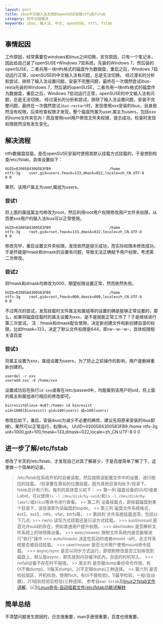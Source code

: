 ```yaml
---
layout: post
title: ibus中文输入法无效到openSUSE挂载ntfs到fstab
category: 软件出错解决
keywords: ibus, 输入法, 中文, openSUSE, ntfs, fstab
---
```


## 事情起因
工作原因，经常需要在windows和linux之间切换，贫穷原因，只有一个笔记本，因此给自己装了openSUSE+Windows 7双系统，先装的Windows 7，然后装的openSUSE，二者共用一块ntfs格式的磁盘作为数据盘，重启之后，Windows 7启动运行正常，openSUSE的中文输入法有问题，总是无法切换。
经过漫长的分析和尝试，排除了输入法设置问题，安装不完整问题，最终在一次偶然尝试ibus-resta先装的Windows 7，然后装的openSUSE，二者共用一块ntfs格式的磁盘作为数据盘，重启之后，Windows 7启动运行正常，openSUSE的中文输入法有问题，总是无法切换。
经过漫长的分析和尝试，排除了输入法设置问题，安装不完整问题，最终在一次偶然尝试`ibus-restart`时，发现使用xxx安装的ibus，自身居然没有权限，后来检查权限才发现，整个磁盘所属为user,属主为users，包括xxx的home文件夹在内！而且使用root用户修改文件夹权限，提示成功，检查时发现权限居然没有发生变化。

## 解决流程
ntfs数据盘挂载，是在openSUSE安装时使用其默认挂载方式挂载的，于是想到检查/etc/fstab，具体设置如下：
```shell
UUID=0200584300583FB9                           /home                ntfs-3g    user,gid=users,fmask=133,dmask=022,locale=zh_CN.UTF-8         0 0
```
果然，该用户属主为user,属组为users。

### 尝试1
将上面的属组属主均修改为root，然后利用root用户权限修改用户文件夹权限，从而使xxx用户的输入法ibus可以正常使用。
```shell
UUID=0200584300583FB9                           /home                ntfs-3g    root,gid=root,fmask=133,dmask=022,locale=zh_CN.UTF-8         0 0
```
修改完毕，重启设置文件夹权限，发现依然是提示成功，而实际权限未修改成功，于是怀疑是fmask和dmask的设置有问题，导致无法正确赋予用户权限，考虑第二次修改。

### 尝试2
将fmask和dmask均修改为000，期望权限设置正常，然而依然失败。
```shell
UUID=0200584300583FB9                           /home                ntfs-3g    root,gid=root,fmask=000,dmask=000,locale=zh_CN.UTF-8         0 0
```
不过两次的尝试，发现挂载时文件属主和属组等的设置的确是能够正常设置的，那么，如果将磁盘挂载时的属主设置为xxx，是不是就能正常工作了？于是继续进行第三次尝试。
注：fmask和dmask配合使用，决定新创建文件和新创建目录的权限，比如fmask=133，决定了默认文件权限是644，即rw--w--w-，具体权限相关请百度

### 尝试3
将属主设置为xxx，属组设置为users，为了防止之前操作的影响，用户是删掉重新创建的。
```shell
userdel -r xxx
useradd xxx -d /home/xxx
```
设置成功后在执行`id xxx`或者在/etc/passwd中，均能看到该用户的uid，将上面的属主和属组进行相应的修改即可。
```shell
binresist@linux-4o87:/home> id binresist 
uid=1000(binresist) gid=100(users) 组=100(users)
```
修改后如下，重启，安装ibus(为减少不必要的麻烦，建议先将原来安装的ibus卸掉)，果然可以正常运行，权限ok。
UUID=0200584300583FB9                           /home                ntfs-3g    uid=1000,gid=100,fmask=133,dmask=022,locale=zh_CN.UTF-8         0 0

## 进一步了解/etc/fstab
修改了半天的/etc/fstab，才发现自己对其了解甚少，于是百度简单了解了下，这里做一个简单的记录。
> /etc/fstab在系统开机时会被读取，然后按照该配置文件中的设置，进行相应的挂载。
> /目录要在靠前的位置挂载，因为其他目录均处于/目录下。
> fstab总计有六列，每列的具体意义如下：
	>> 第一列 磁盘设备的UUID或者Label，可以使用`ls -l /dev/disk/by-uuid/`和`ls -l /dev/disk/by-label/`或`blkid`等命令进行查看。
	>> 第二列 设备挂载点，即挂载磁盘到某个目录下，该目录即为该磁盘的topdir。
	>> 第三列 磁盘文件系统格式，ext2，ext3，ntfs，vfat，btrfs等。
	>> 第四列 文件系统挂载选项，包括以下几点:
		>>> rw/ro 读写方式挂载还是只读方式挂载。
		>>> suid/nosuid 是否允许suid的存在，例如普通用户提升权限。
		>>> dev/nodev 是否解析文件系统上的块特殊设备。
		>>> exec/noexec 限制文件系统内是否能够进行"执行"操作
		>>> auto/noauto 决定在启动时或者mount -a时，此文件系统是否被自动挂载。
		>>> user/nouser 是否允许用户使用mount命令挂载。
		>>> async/sync 是否以同步方式运行，即控制修改是否立刻体现到磁盘上，默认是async，即先放到内存缓冲区内，合适的时机写入。
		>>> nofail设备不存在时不报错。
	>> 第五列 是否被dump备份命令作用，有0(不做dump)，1(每天dump)，2(不定期dump)三种选择。
	>> 第六列 是否检验扇区，开机检测，使用fsck，有0(不做检验)，1(最早检验，一般/会设置)，2(1级别检验后检验)三种选择。
参考自`man fstab`及[linux之fstab文件详解](http://blog.csdn.net/richerg85/article/details/17917129)，以及[Linux命令-自动挂载文件/etc/fstab功能详解转](http://www.cnblogs.com/qiyebao/p/4484047.html)

## 简单总结
不清楚问题发生原因时，日志很重要，man手册很重要，百度也很重要。
